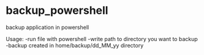 # backup_powershell
 backup application in powershell
 
 Usage: 
 -run file with powershell
 -write path to directory you want to backup
 -backup created in home/backup/dd_MM_yy directory
